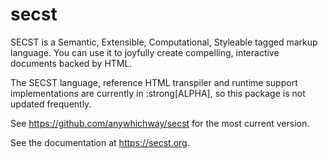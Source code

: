 # secst
SECST is a Semantic, Extensible, Computational, Styleable tagged markup language. You can use it to joyfully create compelling, interactive documents backed by HTML.

The SECST language, reference HTML transpiler and runtime support implementations are currently in :strong[ALPHA], so this package is not updated frequently.

See https://github.com/anywhichway/secst for the most current version.

See the documentation at https://secst.org.

